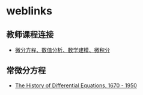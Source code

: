 # weblinks

## 教师课程连接
* [微分方程、数值分析、数学建模、微积分](https://jmahaffy.sdsu.edu/courses.html)

## 常微分方程
* [The History of Differential Equations, 1670 - 1950](https://publications.mfo.de/handle/mfo/2870)
